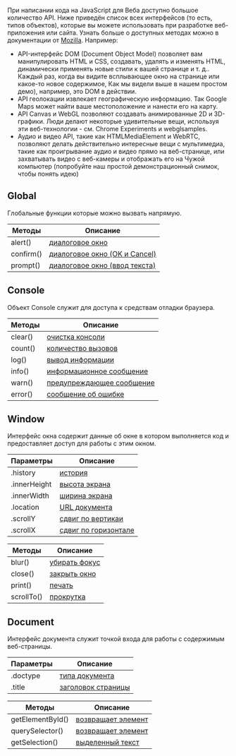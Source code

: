 При написании кода на JavaScript для Веба доступно большое количество API. Ниже приведён список всех
интерфейсов (то есть, типов объектов), которые вы можете использовать при разработке веб-приложения или сайта.
Узнать больше о доступных методах можно в документации от [Mozilla](https://developer.mozilla.org/ru/docs/Web/API). 
Например:

- API-интерфейс DOM (Document Object Model) позволяет вам манипулировать HTML и CSS, создавать, удалять и изменять HTML, динамически применять новые стили к вашей странице и т. д.. Каждый раз, когда вы видите всплывающее окно на странице или какое-то новое содержимое, Как мы видели выше в нашем простом демо), например, это DOM в действии.
- API геолокации извлекает географическую информацию. Так Google Maps может найти ваше местоположение и нанести его на карту.
- API Canvas и WebGL позволяют создавать анимированные 2D и 3D-графики. Люди делают некоторые удивительные вещи, используя эти веб-технологии - см. Chrome Experiments и webglsamples.
- Аудио и видео API, такие как HTMLMediaElement и WebRTC, позволяют делать действительно интересные вещи с мультимедиа, такие как проигрывание аудио и видео прямо на веб-странице, или захватывать видео с веб-камеры и отображать его на Чужой компьютер (попробуйте наш простой демонстрационный снимок, чтобы понять идею)

## Global
Глобальные функции которые можно вызвать напрямую.

| Методы    | Описание                                                                                      |
|-----------|-----------------------------------------------------------------------------------------------|
| alert()   | [диалоговое окно](https://developer.mozilla.org/ru/docs/Web/API/Window/alert)                 |
| confirm() | [диалоговое окно (OK и Cancel)](https://developer.mozilla.org/ru/docs/Web/API/Window/confirm) |
| prompt()  | [диалоговое окно (ввод текста)](https://developer.mozilla.org/ru/docs/Web/API/Window/prompt)  |

## Console
Объект Console служит для доступа к средствам отладки браузера.

| Методы     | Описание                                                                                |
|------------|-----------------------------------------------------------------------------------------|
| clear()    | [очистка консоли](https://developer.mozilla.org/ru/docs/Web/API/Console/clear)          |
| count()    | [количество вызовов](https://developer.mozilla.org/ru/docs/Web/API/Console/count)       |
| log()      | [вывод информации](https://developer.mozilla.org/ru/docs/Web/API/Console/log)           |
| info()     | [информационное сообщение](https://developer.mozilla.org/ru/docs/Web/API/Console/info)  |
| warn()     | [предупреждающее сообщение](https://developer.mozilla.org/ru/docs/Web/API/Console/warn) |
| error()    | [сообщение об ошибке](https://developer.mozilla.org/ru/docs/Web/API/Console/error)      |

## Window
Интерфейс окна содержит данные об окне в котором выполняется код и предоставляет доступ для работы с этим окном.

| Параметры    | Описание                                                                             |
|--------------|--------------------------------------------------------------------------------------|
| .history     | [история](https://developer.mozilla.org/ru/docs/Web/API/Window/history)              |
| .innerHeight | [высота экрана](https://developer.mozilla.org/ru/docs/Web/API/Window/innerHeight)    |
| .innerWidth  | [ширина экрана](https://developer.mozilla.org/ru/docs/Web/API/Window/innerWidth)     |
| .location    | [URL документа](https://developer.mozilla.org/ru/docs/Web/API/Window/location)       |
| .scrollY     | [сдвиг по вертикаи](https://developer.mozilla.org/ru/docs/Web/API/Window/scrollY)    |
| .scrollX     | [сдвиг по горизонтале](https://developer.mozilla.org/ru/docs/Web/API/Window/scrollX) |

| Методы     | Описание                                                                   |
|------------|----------------------------------------------------------------------------|
| blur()     | [убирать фокус](https://developer.mozilla.org/ru/docs/Web/API/Window/blur) |
| close()    | [закрыть окно](https://developer.mozilla.org/ru/docs/Web/API/Window/close) |
| print()    | [печать](https://developer.mozilla.org/ru/docs/Web/API/Window/print)       |
| scrollTo() | [прокрутка](https://developer.mozilla.org/ru/docs/Web/API/Window/scrollTo) |

## Document
Интерфейс документа служит точкой входа для работы с содержимым веб-страницы.

| Параметры | Описание                                                                              |
|-----------|---------------------------------------------------------------------------------------|
| .doctype  | [типа документа](https://developer.mozilla.org/ru/docs/Web/API/Document/doctype)      |
| .title    | [заголовок страницы](https://developer.mozilla.org/en-US/docs/Web/API/Document/title) |

| Методы           | Описание                                                                                    |
|------------------|---------------------------------------------------------------------------------------------|
| getElementById() | [возвращает элемент](https://developer.mozilla.org/ru/docs/Web/API/Document/getElementById) |
| querySelector()  | [возвращает элемент](https://developer.mozilla.org/ru/docs/Web/API/Document/querySelector)  |
| getSelection()   | [выделенный текст](https://developer.mozilla.org/ru/docs/Web/API/Document/querySelector)    |
